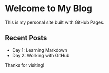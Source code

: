 # Welcome to My Blog

This is my personal site built with GitHub Pages.

## Recent Posts
- Day 1: Learning Markdown
- Day 2: Working with GitHub

Thanks for visiting!

